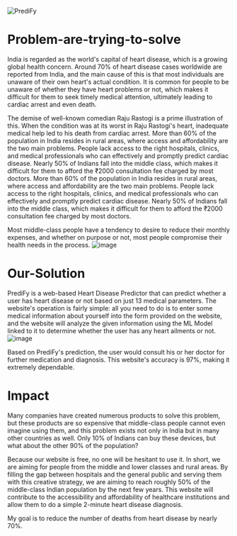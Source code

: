 ![PrediFy](https://user-images.githubusercontent.com/97115854/224497122-336de5f8-66b5-47c8-a8c5-cea7233dd172.png)


# Problem-are-trying-to-solve

India is regarded as the world's capital of heart disease, which is a growing global health concern. Around 70% of heart disease cases worldwide are reported from India, and the main cause of this is that most individuals are unaware of their own heart's actual condition. It is common for people to be unaware of whether they have heart problems or not, which makes it difficult for them to seek timely medical attention, ultimately leading to cardiac arrest and even death.

The demise of well-known comedian Raju Rastogi is a prime illustration of this. When the condition was at its worst in Raju Rastogi's heart, inadequate medical help led to his death from cardiac arrest.
More than 60% of the population in India resides in rural areas, where access and affordability are the two main problems. People lack access to the right hospitals, clinics, and medical professionals who can effectively and promptly predict cardiac disease. Nearly 50% of Indians fall into the middle class, which makes it difficult for them to afford the ₹2000 consultation fee charged by most doctors. 
More than 60% of the population in India resides in rural areas, where access and affordability are the two main problems. People lack access to the right hospitals, clinics, and medical professionals who can effectively and promptly predict cardiac disease. Nearly 50% of Indians fall into the middle class, which makes it difficult for them to afford the ₹2000 consultation fee charged by most doctors. 

Most middle-class people have a tendency to desire to reduce their monthly expenses, and whether on purpose or not, most people compromise their health needs in the process.
![image](https://user-images.githubusercontent.com/97115854/224497841-1ef2ec09-6806-4380-a927-c0b522dfb0fc.png)

# Our-Solution

PrediFy is a web-based Heart Disease Predictor that can predict whether a user has heart disease or not based on just 13 medical parameters. The website's operation is fairly simple: all you need to do is to enter some medical information about yourself into the form provided on the website, and the website will analyze the given information using the ML Model linked to it to determine whether the user has any heart ailments or not. 
![image](https://user-images.githubusercontent.com/97115854/224498152-0a94fd4f-e3e5-4243-b61b-ac51caa23b43.png)

Based on PrediFy's prediction, the user would consult his or her doctor for further medication and diagnosis. This website's accuracy is 97%, making it extremely dependable.

# Impact
Many companies have created numerous products to solve this problem, but these products are so expensive that middle-class people cannot even imagine using them, and this problem exists not only in India but in many other countries as well. Only 10% of Indians can buy these devices, but what about the other 90% of the population?

Because our website is free, no one will be hesitant to use it. In short, we are aiming for people from the middle and lower classes and rural areas. By filling the gap between hospitals and the general public and serving them with this creative strategy, we are aiming to reach roughly 50% of the middle-class Indian population by the next few years.
This website will contribute to the accessibility and affordability of healthcare institutions and allow them to do a simple 2-minute heart disease diagnosis.

My goal is to reduce the number of deaths from heart disease by nearly 70%.




